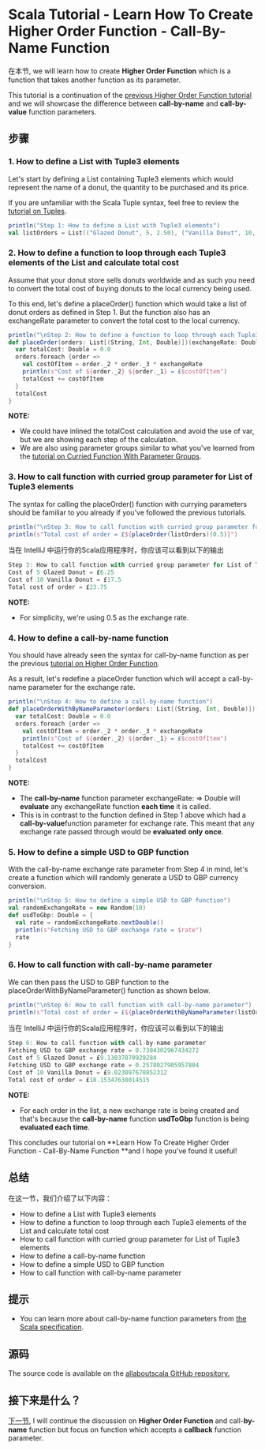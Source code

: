 # Scala Tutorial - Learn How To Create Higher Order Function - Call-By-Name Function



在本节, we will learn how to create **Higher Order Function** which is a function that takes another function as its parameter.

 

This tutorial is a continuation of the [previous Higher Order Function tutorial](http://allaboutscala.com/tutorials/chapter-3-beginner-tutorial-using-functions-scala/scala-tutorial-higher-order-function-parameter/) and we will showcase the difference between **call-by-name** and **call-by-value** function parameters.

## 步骤

### 1. How to define a List with Tuple3 elements

Let's start by defining a List containing Tuple3 elements which would represent the name of a donut, the quantity to be purchased and its price.

 

If you are unfamiliar with the Scala Tuple syntax, feel free to review the [tutorial on Tuples](http://allaboutscala.com/tutorials/chapter-2-learning-basics-scala-programming/scala-tutorial-learn-how-to-use-tuples-pattern-match/).

```scala
println("Step 1: How to define a List with Tuple3 elements")
val listOrders = List(("Glazed Donut", 5, 2.50), ("Vanilla Donut", 10, 3.50))

```

 

### 2. How to define a function to loop through each Tuple3 elements of the List and calculate total cost

Assume that your donut store sells donuts worldwide and as such you need to convert the total cost of buying donuts to the local currency being used.

 

To this end, let's define a placeOrder() function which would take a list of donut orders as defined in Step 1. But the function also has an exchangeRate parameter to convert the total cost to the local currency.

```scala
println("\nStep 2: How to define a function to loop through each Tuple3 of the List and calculate total cost")
def placeOrder(orders: List[(String, Int, Double)])(exchangeRate: Double): Double = {
  var totalCost: Double = 0.0
  orders.foreach {order =>
    val costOfItem = order._2 * order._3 * exchangeRate
    println(s"Cost of ${order._2} ${order._1} = £$costOfItem")
    totalCost += costOfItem
  }
  totalCost
}

```

**NOTE:**

- We could have inlined the totalCost calculation and avoid the use of var, but we are showing each step of the calculation.
- We are also using parameter groups similar to what you've learned from the [tutorial on Curried Function With Parameter Groups](http://allaboutscala.com/tutorials/chapter-3-beginner-tutorial-using-functions-scala/scala-tutorial-create-function-currying-parameter-groups/).

### 3. How to call function with curried group parameter for List of Tuple3 elements

The syntax for calling the placeOrder() function with currying parameters should be familiar to you already if you've followed the previous tutorials.

```scala
println("\nStep 3: How to call function with curried group parameter for List of Tuple3 elements")
println(s"Total cost of order = £${placeOrder(listOrders)(0.5)}")

```

当在 IntelliJ 中运行你的Scala应用程序时，你应该可以看到以下的输出

```scala
Step 3: How to call function with curried group parameter for List of Tuple3 elements
Cost of 5 Glazed Donut = £6.25
Cost of 10 Vanilla Donut = £17.5
Total cost of order = £23.75

```

**NOTE:**

- For simplicity, we're using 0.5 as the exchange rate.

### 4. How to define a call-by-name function

You should have already seen the syntax for call-by-name function as per the previous [tutorial on Higher Order Function](http://allaboutscala.com/tutorials/chapter-3-beginner-tutorial-using-functions-scala/scala-tutorial-higher-order-function-parameter/).

 

As a result, let's redefine a placeOrder function which will accept a call-by-name parameter for the exchange rate.

```scala
println("\nStep 4: How to define a call-by-name function")
def placeOrderWithByNameParameter(orders: List[(String, Int, Double)])(exchangeRate: => Double): Double = {
  var totalCost: Double = 0.0
  orders.foreach {order =>
    val costOfItem = order._2 * order._3 * exchangeRate
    println(s"Cost of ${order._2} ${order._1} = £$costOfItem")
    totalCost += costOfItem
  }
  totalCost
}

```

**NOTE:**

- The **call-by-name** function parameter exchangeRate: => Double will **evaluate** any exchangeRate function **each time** it is called.
- This is in contrast to the function defined in Step 1 above which had a **call-by-value**function parameter for exchange rate. This meant that any exchange rate passed through would be **evaluated** **only** **once**.

### 5. How to define a simple USD to GBP function

With the call-by-name exchange rate parameter from Step 4 in mind, let's create a function which will randomly generate a USD to GBP currency conversion.

```scala
println("\nStep 5: How to define a simple USD to GBP function")
val randomExchangeRate = new Random(10)
def usdToGbp: Double = {
  val rate = randomExchangeRate.nextDouble()
  println(s"Fetching USD to GBP exchange rate = $rate")
  rate
}

```

### 6. How to call function with call-by-name parameter

We can then pass the USD to GBP function to the placeOrderWithByNameParameter() function as shown below.

 

```scala
println("\nStep 6: How to call function with call-by-name parameter")
println(s"Total cost of order = £${placeOrderWithByNameParameter(listOrders)(usdToGbp)}")

```

当在 IntelliJ 中运行你的Scala应用程序时，你应该可以看到以下的输出

```scala
Step 6: How to call function with call-by-name parameter
Fetching USD to GBP exchange rate = 0.7304302967434272
Cost of 5 Glazed Donut = £9.13037870929284
Fetching USD to GBP exchange rate = 0.2578027905957804
Cost of 10 Vanilla Donut = £9.023097670852312
Total cost of order = £18.15347638014515

```

**NOTE:**

- For each order in the list, a new exchange rate is being created and that's because the **call-by-name** function **usdToGbp** function is being **evaluated each time**.

This concludes our tutorial on **Learn How To Create Higher Order Function - Call-By-Name Function **and I hope you've found it useful!


## 总结

在这一节，我们介绍了以下内容：

- How to define a List with Tuple3 elements
- How to define a function to loop through each Tuple3 elements of the List and calculate total cost
- How to call function with curried group parameter for List of Tuple3 elements
- How to define a call-by-name function
- How to define a simple USD to GBP function
- How to call function with call-by-name parameter

## 提示

- You can learn more about call-by-name function parameters from [the Scala specification](http://www.scala-lang.org/files/archive/spec/2.11/06-expressions.html#function-applications).

## 源码

The source code is available on the [allaboutscala GitHub repository.](https://github.com/nadimbahadoor/allaboutscala)

 

## 接下来是什么？

[下一节](http://allaboutscala.com/tutorials/chapter-3-beginner-tutorial-using-functions-scala/scala-tutorial-learn-create-function-callback-parameter/), I will continue the discussion on **Higher Order Function** and call-**by-name** function but focus on function which accepts a **callback** function parameter.
